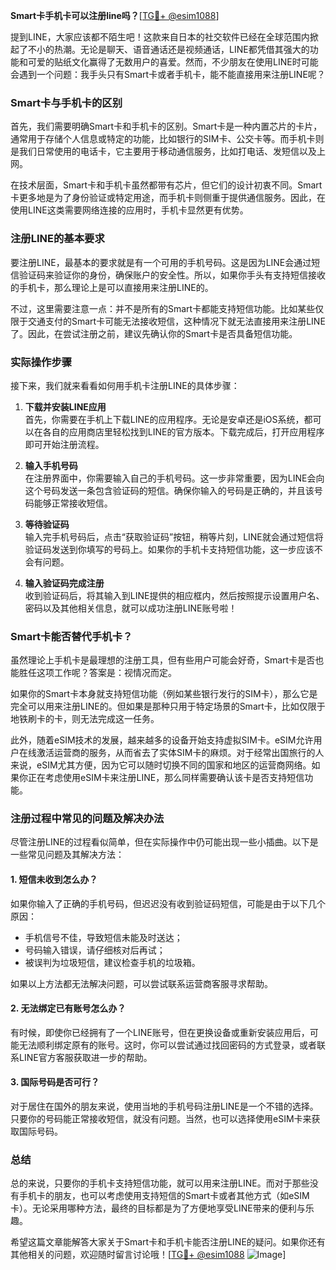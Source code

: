 **Smart卡手机卡可以注册line吗？**[[TG💪+ @esim1088](https://t.me/s/esim1088)]

提到LINE，大家应该都不陌生吧！这款来自日本的社交软件已经在全球范围内掀起了不小的热潮。无论是聊天、语音通话还是视频通话，LINE都凭借其强大的功能和可爱的贴纸文化赢得了无数用户的喜爱。然而，不少朋友在使用LINE时可能会遇到一个问题：我手头只有Smart卡或者手机卡，能不能直接用来注册LINE呢？

### Smart卡与手机卡的区别

首先，我们需要明确Smart卡和手机卡的区别。Smart卡是一种内置芯片的卡片，通常用于存储个人信息或特定的功能，比如银行的SIM卡、公交卡等。而手机卡则是我们日常使用的电话卡，它主要用于移动通信服务，比如打电话、发短信以及上网。

在技术层面，Smart卡和手机卡虽然都带有芯片，但它们的设计初衷不同。Smart卡更多地是为了身份验证或特定用途，而手机卡则侧重于提供通信服务。因此，在使用LINE这类需要网络连接的应用时，手机卡显然更有优势。

### 注册LINE的基本要求

要注册LINE，最基本的要求就是有一个可用的手机号码。这是因为LINE会通过短信验证码来验证你的身份，确保账户的安全性。所以，如果你手头有支持短信接收的手机卡，那么理论上是可以直接用来注册LINE的。

不过，这里需要注意一点：并不是所有的Smart卡都能支持短信功能。比如某些仅限于交通支付的Smart卡可能无法接收短信，这种情况下就无法直接用来注册LINE了。因此，在尝试注册之前，建议先确认你的Smart卡是否具备短信功能。

### 实际操作步骤

接下来，我们就来看看如何用手机卡注册LINE的具体步骤：

1. **下载并安装LINE应用**  
   首先，你需要在手机上下载LINE的应用程序。无论是安卓还是iOS系统，都可以在各自的应用商店里轻松找到LINE的官方版本。下载完成后，打开应用程序即可开始注册流程。

2. **输入手机号码**  
   在注册界面中，你需要输入自己的手机号码。这一步非常重要，因为LINE会向这个号码发送一条包含验证码的短信。确保你输入的号码是正确的，并且该号码能够正常接收短信。

3. **等待验证码**  
   输入完手机号码后，点击“获取验证码”按钮，稍等片刻，LINE就会通过短信将验证码发送到你填写的号码上。如果你的手机卡支持短信功能，这一步应该不会有问题。

4. **输入验证码完成注册**  
   收到验证码后，将其输入到LINE提供的相应框内，然后按照提示设置用户名、密码以及其他相关信息，就可以成功注册LINE账号啦！

### Smart卡能否替代手机卡？

虽然理论上手机卡是最理想的注册工具，但有些用户可能会好奇，Smart卡是否也能胜任这项工作呢？答案是：视情况而定。

如果你的Smart卡本身就支持短信功能（例如某些银行发行的SIM卡），那么它是完全可以用来注册LINE的。但如果是那种只用于特定场景的Smart卡，比如仅限于地铁刷卡的卡，则无法完成这一任务。

此外，随着eSIM技术的发展，越来越多的设备开始支持虚拟SIM卡。eSIM允许用户在线激活运营商的服务，从而省去了实体SIM卡的麻烦。对于经常出国旅行的人来说，eSIM尤其方便，因为它可以随时切换不同的国家和地区的运营商网络。如果你正在考虑使用eSIM卡来注册LINE，那么同样需要确认该卡是否支持短信功能。

### 注册过程中常见的问题及解决办法

尽管注册LINE的过程看似简单，但在实际操作中仍可能出现一些小插曲。以下是一些常见问题及其解决方法：

#### 1. 短信未收到怎么办？
如果你输入了正确的手机号码，但迟迟没有收到验证码短信，可能是由于以下几个原因：
- 手机信号不佳，导致短信未能及时送达；
- 号码输入错误，请仔细核对后再试；
- 被误判为垃圾短信，建议检查手机的垃圾箱。

如果以上方法都无法解决问题，可以尝试联系运营商客服寻求帮助。

#### 2. 无法绑定已有账号怎么办？
有时候，即使你已经拥有了一个LINE账号，但在更换设备或重新安装应用后，可能无法顺利绑定原有的账号。这时，你可以尝试通过找回密码的方式登录，或者联系LINE官方客服获取进一步的帮助。

#### 3. 国际号码是否可行？
对于居住在国外的朋友来说，使用当地的手机号码注册LINE是一个不错的选择。只要你的号码能正常接收短信，就没有问题。当然，也可以选择使用eSIM卡来获取国际号码。

### 总结

总的来说，只要你的手机卡支持短信功能，就可以用来注册LINE。而对于那些没有手机卡的朋友，也可以考虑使用支持短信的Smart卡或者其他方式（如eSIM卡）。无论采用哪种方法，最终的目标都是为了方便地享受LINE带来的便利与乐趣。

希望这篇文章能解答大家关于Smart卡和手机卡能否注册LINE的疑问。如果你还有其他相关的问题，欢迎随时留言讨论哦！[[TG💪+ @esim1088](https://t.me/s/esim1088) ![Image](https://i.postimg.cc/4NQfJmqS/Snipaste-2025-05-13-00-14-12.png)]